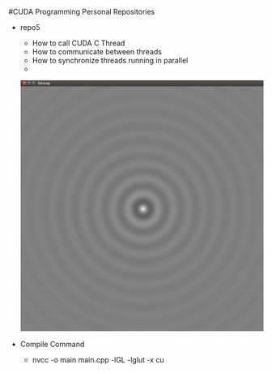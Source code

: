 #CUDA Programming Personal Repositories



- repo5
    - How to call CUDA C Thread 
    - How to communicate between threads
    - How to synchronize threads running in parallel
    - 
    ![repo5_example_thread_wave](../img/repo5_thread_wave.png)
        




- Compile Command
    - nvcc -o main main.cpp -lGL -lglut -x cu